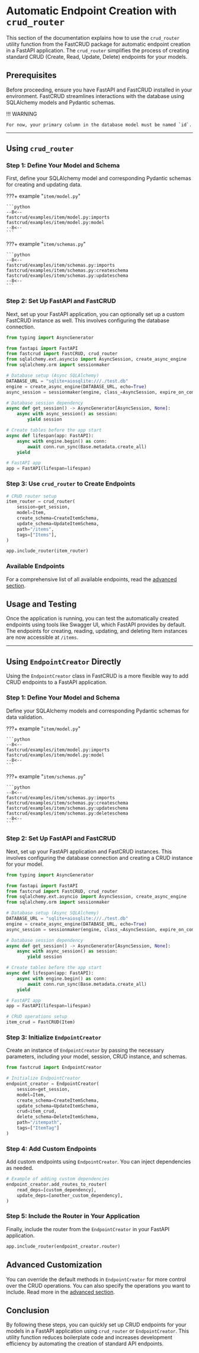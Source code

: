# Automatic Endpoint Creation with `crud_router`

This section of the documentation explains how to use the `crud_router` utility function from the FastCRUD package for automatic endpoint creation in a FastAPI application. The `crud_router` simplifies the process of creating standard CRUD (Create, Read, Update, Delete) endpoints for your models.

## Prerequisites

Before proceeding, ensure you have FastAPI and FastCRUD installed in your environment. FastCRUD streamlines interactions with the database using SQLAlchemy models and Pydantic schemas.

!!! WARNING

    For now, your primary column in the database model must be named `id`.

---

## Using `crud_router`

### Step 1: Define Your Model and Schema

First, define your SQLAlchemy model and corresponding Pydantic schemas for creating and updating data.

???+ example "`item/model.py`"

    ```python
    --8<--
    fastcrud/examples/item/model.py:imports
    fastcrud/examples/item/model.py:model
    --8<--
    ```

???+ example "`item/schemas.py`"

    ```python
    --8<--
    fastcrud/examples/item/schemas.py:imports
    fastcrud/examples/item/schemas.py:createschema
    fastcrud/examples/item/schemas.py:updateschema
    --8<--
    ```

### Step 2: Set Up FastAPI and FastCRUD

Next, set up your FastAPI application, you can optionally set up a custom FastCRUD instance as well. This involves configuring the database connection.

```python
from typing import AsyncGenerator

from fastapi import FastAPI
from fastcrud import FastCRUD, crud_router
from sqlalchemy.ext.asyncio import AsyncSession, create_async_engine
from sqlalchemy.orm import sessionmaker

# Database setup (Async SQLAlchemy)
DATABASE_URL = "sqlite+aiosqlite:///./test.db"
engine = create_async_engine(DATABASE_URL, echo=True)
async_session = sessionmaker(engine, class_=AsyncSession, expire_on_commit=False)

# Database session dependency
async def get_session() -> AsyncGenerator[AsyncSession, None]:
    async with async_session() as session:
        yield session

# Create tables before the app start
async def lifespan(app: FastAPI):
    async with engine.begin() as conn:
        await conn.run_sync(Base.metadata.create_all)
    yield

# FastAPI app
app = FastAPI(lifespan=lifespan)
```

### Step 3: Use `crud_router` to Create Endpoints

```python
# CRUD router setup
item_router = crud_router(
    session=get_session,
    model=Item,
    create_schema=CreateItemSchema,
    update_schema=UpdateItemSchema,
    path="/items",
    tags=["Items"],
)

app.include_router(item_router)
```

### Available Endpoints

For a comprehensive list of all available endpoints, read the [advanced section](../advanced/endpoint.md).

## Usage and Testing

Once the application is running, you can test the automatically created endpoints using tools like Swagger UI, which FastAPI provides by default. The endpoints for creating, reading, updating, and deleting Item instances are now accessible at `/items`.

---

## Using `EndpointCreator` Directly

Using the `EndpointCreator` class in FastCRUD is a more flexible way to add CRUD endpoints to a FastAPI application.

### Step 1: Define Your Model and Schema

Define your SQLAlchemy models and corresponding Pydantic schemas for data validation.

???+ example "`item/model.py`"

    ```python
    --8<--
    fastcrud/examples/item/model.py:imports
    fastcrud/examples/item/model.py:model
    --8<--
    ```

???+ example "`item/schemas.py`"

    ```python
    --8<--
    fastcrud/examples/item/schemas.py:imports
    fastcrud/examples/item/schemas.py:createschema
    fastcrud/examples/item/schemas.py:updateschema
    fastcrud/examples/item/schemas.py:deleteschema
    --8<--
    ```

### Step 2: Set Up FastAPI and FastCRUD

Next, set up your FastAPI application and FastCRUD instances. This involves configuring the database connection and creating a CRUD instance for your model.

```python
from typing import AsyncGenerator

from fastapi import FastAPI
from fastcrud import FastCRUD, crud_router
from sqlalchemy.ext.asyncio import AsyncSession, create_async_engine
from sqlalchemy.orm import sessionmaker

# Database setup (Async SQLAlchemy)
DATABASE_URL = "sqlite+aiosqlite:///./test.db"
engine = create_async_engine(DATABASE_URL, echo=True)
async_session = sessionmaker(engine, class_=AsyncSession, expire_on_commit=False)

# Database session dependency
async def get_session() -> AsyncGenerator[AsyncSession, None]:
    async with async_session() as session:
        yield session

# Create tables before the app start
async def lifespan(app: FastAPI):
    async with engine.begin() as conn:
        await conn.run_sync(Base.metadata.create_all)
    yield

# FastAPI app
app = FastAPI(lifespan=lifespan)

# CRUD operations setup
item_crud = FastCRUD(Item)
```

### Step 3: Initialize `EndpointCreator`

Create an instance of `EndpointCreator` by passing the necessary parameters, including your model, session, CRUD instance, and schemas.

```python
from fastcrud import EndpointCreator

# Initialize EndpointCreator
endpoint_creator = EndpointCreator(
    session=get_session,
    model=Item,
    create_schema=CreateItemSchema,
    update_schema=UpdateItemSchema,
    crud=item_crud,
    delete_schema=DeleteItemSchema,
    path="/itempath",
    tags=["ItemTag"]
)
```

### Step 4: Add Custom Endpoints

Add custom endpoints using `EndpointCreator`. You can inject dependencies as needed.

```python
# Example of adding custom dependencies
endpoint_creator.add_routes_to_router(
    read_deps=[custom_dependency],
    update_deps=[another_custom_dependency],
)

```

### Step 5: Include the Router in Your Application

Finally, include the router from the `EndpointCreator` in your FastAPI application.

```python
app.include_router(endpoint_creator.router)

```

## Advanced Customization

You can override the default methods in `EndpointCreator` for more control over the CRUD operations. You can also specify the operations you want to include. Read more in the [advanced section](../advanced/endpoint.md).

## Conclusion

By following these steps, you can quickly set up CRUD endpoints for your models in a FastAPI application using `crud_router` or `EndpointCreator`. This utility function reduces boilerplate code and increases development efficiency by automating the creation of standard API endpoints.
